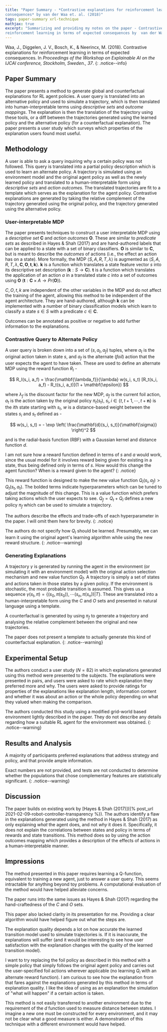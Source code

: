 ```yaml
---
title: "Paper Summary - *Contrastive explanations for reinforcement learning in terms of expected
consequences* by van der Waa et. al. (2018)"
tags: paper-summary xrl-technique
mathjax: true
excerpt: "Summarizing and providing my notes on the paper - Contrastive explanations for 
reinforcement learning in terms of expected consequences by  van der Waa et. al. (2018)"
---
```


Waa, J., Diggelen, J. V., Bosch, K., & Neerincx, M. (2018). Contrastive explanations for reinforcement
learning in terms of expected consequences. In *Proceedings of the Workshop on Explainable AI on the
IJCAI conference, Stockholm, Sweden., 37*.
[<i class="far fa-file-pdf"></i>](https://arxiv.org/pdf/1807.08706.pdf)
{: .notice--info}

## Paper Summary

The paper presents a method to generate global and counterfactual explanations for RL agent policies.
A user query is translated into an alternative policy and used to simulate a trajectory, which is then
translated into human-interpretable terms using *descriptive sets* and *outcome mappings*. The
explanation is then the translation of the trajectory using these tools, or a diff between the
trajectories generated using the learned policy and the alternative policy (for a counterfactual
explanation). The paper presents a user study which surveys which properties of the explanation
users found most useful.

## Methodology

A user is able to ask a query inquiring why a certain policy was not followed. This query is
translated into a partial policy description which is used to learn an alternate policy. A trajectory
is simulated using an environment model and the original agent policy as well as the newly learned
policy and translated to a human-interpretable form using *descriptive sets* and *action outcomes*.
The translated trajectories are fit to a template which serves as the explanation for the agent
policy. Contrastive explanations are generated by taking the relative complement of the trajectory
generated using the original policy, and the trajectory generated using the alternative policy.

### User-interpretable MDP

The paper presents techniques to construct a user interpretable MDP using a *descriptive set* $\mathbf{C}$ and
*action outcomes* $\mathbf{O}$. These are similar to *predicate sets* as described in Hayes & Shah (2017) and
are hand-authored labels that can be applied to a state with a set of binary classifiers. $\mathbf{O}$ is
similar to $\mathbf{C}$, but is meant to describe the *outcomes* of actions (i.e., the effect an action has
on a state). More formally, the MDP $\langle S, A, R, T, \lambda \rangle$ is augmented as
$\langle S, A, R, T, \lambda, \mathbf{C}, \mathbf{O}, \mathbf{t}, \mathbf{k} \rangle$. $\mathbf{k}$
is a function which translates a state feature vector $s$ into its descriptive set description
($\mathbf{k}: S \rightarrow \mathbf{C}$). $\mathbf{t}$ is a function which translates the application
of an action $a$ in a translated state $c$ into a set of outcomes using $\mathbf{O}$
($\mathbf{t}: \mathbf{C} \times A \rightarrow Pr(\mathbf{O}))$.

$C, O, t, k$ are independent of the other variables in the MDP and do not affect the training of the
agent, allowing this method to be independent of the agent architecture. They are hand-authored,
although $\mathbf{k}$ can be implemented with a number of binary classification models which learn
to classify a state $s \in S$ with a predicate $c \in \mathbf{C}$.

Outcomes can be annotated as positive or negative to add further information to the explanations.

### Contrastive Query to Alternate Policy

A user query is broken down into a set of $(s, a_t, a_f)$ tuples, where $a_t$ is the original action
taken in state $s$, and $a_f$ is the alternate (*foil*) action that the user expects the agent to
have taken. These are used to define an alternate MDP using the reward function $R_I$ -

$$
    R_I(s_i, a_f) = \frac{\mathbf{\lambda_f}}{\lambda} w(s_i, s_t) [R_t(s_i, a_f) - R_t(s_i, a_t)](1 + \mathbf{\epsilon})
$$

where $\lambda_f$ is the discount factor for the new MDP, $a_f$ is the current foil action, $a_t$ is
the action taken by the original policy $\pi_t(s_t)$, $s_i, i \in \{t, t+1, \cdots, t + \mathbf{n}\}$
is the $i$th state starting with $s_t$, $w$ is a distance-based weight between the states $s_i$ and
$s_t$ defined as -

$$
    w(s_i, s_t) = - \exp \left( \frac{\mathbf{d}(s_i, s_t)}{\mathbf{\sigma}} \right)^2
$$

and is the radial-basis function (RBF) with a Gaussian kernel and distance function $d$.

I am not sure how a reward function defined in terms of $s$ and $a$ would work, since the usual
model for it involves reward being given for existing in a state, thus being defined only in terms of
$s$. How would this change the agent function? When is a reward given to the agent?
{: .notice}

This reward function is designed to make the new value function $Q_I(s_i, a_f) > Q_t(s_t, a_t)$. The
bolded terms indicate hyperparameters which can be tuned to adjust the magnitude of this change. This
is a value function which prefers taking actions which the user expects to see. $Q_f = Q_t + Q_I$
defines a new policy $\pi_f$ which can be used to simulate a trajectory.

The authors describe the effects and trade-offs of each hyperparameter in the paper. I will omit them
here for brevity.
{: .notice}

The authors do not specify how $Q_I$ should be learned. Presumably, we can learn it using the original
agent's learning algorithm while using the new reward structure.
{: .notice--warning}

### Generating Explanations

A trajectory $\gamma$ is generated by running the agent in the environment (or simulating it with an
environment model) with the original action selection mechanism and new value function $Q_f$. A
trajectory is simply a set of states and actions taken in those states by a given policy. If the
environment is stochastic, the most probable transition is assumed. This gives us a sequence
$\gamma(s_t, \pi) = \{ (s_0, \pi(s_0)), \cdots (s_n, \pi(s_n)) | T\}$. These are translated into a
human-interpretable form using the $C$ and $O$ sets and presented in natural language using a template.

A counterfactual is generated by using $\pi_f$ to generate a trajectory and analysing the relative
complement between the original and new trajectories.

The paper does not present a template to actually generate this kind of counterfactual explanation.
{: .notice--warning}

## Experimental Setup

The authors conduct a user study ($N = 82$) in which explanations generated using this method were
presented to the subjects. The explanations were presented in pairs, and users were asked to rate
which explanation they preferred more and why. The users were asked to provide ratings for properties of the
explanations like explanation length, information content and whether it was about an action or the
whole policy depending on what they valued when making the comparison.

The authors conducted this study using a modified grid-world based environment lightly described in
the paper. They do not describe any details regarding how a suitable RL agent for the environment was
obtained.
{: .notice--warning}

## Results and Analysis

A majority of participants preferred explanations that address strategy and policy, and that provide
ample information.

Exact numbers are not provided, and tests are not conducted to determine whether the populations that
chose complementary features are statistically significant.
{: .notice--warning}

## Discussion

The paper builds on existing work by [Hayes & Shah (2017)]({% post_url 2021-02-09-robot-controller-transparency %}).
The authors identify a flaw in the explanations generated using the method in Hayes & Shah (2017) as
only explaining *what* the agent does, and not *why* it does it. Specifically, it does not explain
the correlations between states and policy in terms of rewards and state transitions. This method
does so by using the action outcomes mapping which provides a description of the effects of actions
in a human-interpretable manner.

## Impressions

The method presented in this paper requires learning a Q-function, equivalent to training a new agent,
just to answer a user query. This seems intractable for anything beyond toy problems. A computational
evaluation of the method would have helped alleviate concerns.

The paper runs into the same issues as Hayes & Shah (2017) regarding the hand-craftedness of the $C$
and $O$ sets.

This paper also lacked clarity in its presentation for me. Providing a clear algorithm would have
helped figure out what the steps are.

The explanation quality depends a lot on how accurate the learned transition model used to simulate
trajectories is. If it is inaccurate, the explanations will suffer (and it would be interesting
to see how user satisfaction with the explanation changes with the quality of the learned transition
model).

I want to try replacing the foil policy as described in this method with a simple policy that
simply follows the original agent policy and carries out the user-specified foil actions wherever
applicable (no learning $Q_I$ with an alternate reward function). I am curious to see how the
explanation from that fares against the explanations generated by this method in terms of explanation
quality. I like the idea of using as an explanation the simulation of "what will happen" if a
certain action is taken.

This method is not easily transferred to another environment due to the requirement of the $d$
function used to measure distance between states. I imagine a new one must be constructed for every
environment, and it may not be clear what a good measure is either. A demonstration of this technique
with a different environment would have helped.
